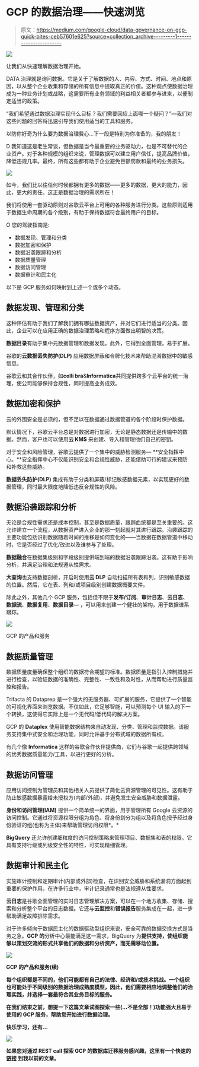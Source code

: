 # GCP 的数据治理——快速浏览

> 原文：<https://medium.com/google-cloud/data-governance-on-gcp-quick-bites-ceb57601e625?source=collection_archive---------1----------------------->

![](img/8603aef42ab6c4b9dcddd4d5df0754a0.png)

让我们从快速理解数据治理开始。

DATA 治理就是询问数据。它是关于了解数据的人、内容、方式、时间、地点和原因，以从整个企业收集和存储的所有信息中提取真正的价值。这种观点使数据治理成为一种业务计划或战略，这需要所有业务领域的利益相关者都参与进来，以便制定适当的政策。

“我们希望通过数据治理实现什么目标？我们需要回应上面哪一个疑问？”—我们对这些问题的回答将迅速引导我们使用适当的工具和服务。

以防你好奇为什么要为数据治理费心…下一段是特别为你准备的，我的朋友！

D 我知道这是老生常谈，但数据是当今最重要的业务驱动力，也是不可替代的企业资产。对于各种规模的组织来说，管理数据可以建立用户信任，提高品牌价值，降低违规几率。最终，所有这些都有助于企业避免巨额罚款和最终的业务损失。

![](img/f741d35315117cb4edb867749f73e475.png)

如今，我们比以往任何时候都拥有更多的数据——更多的数据，更大的能力，因此，更大的责任。这正是数据治理的需求所在！

我们将使用一套驱动原则对谷歌云平台上可用的各种服务进行分类。这些原则适用于数据生命周期的各个级别，有助于保持数据符合最终用户的目标。

O 您的驾驶指南是:

*   数据发现、管理和分类
*   数据加密和保护
*   数据沿袭跟踪和分析
*   数据质量管理
*   数据访问管理
*   数据审计和民主化

以下是 GCP 服务如何映射到上述一个或多个动态。

## **数据发现、管理和分类**

这种评估有助于我们了解我们拥有哪些数据资产，并对它们进行适当的分类。因此，企业可以在应用正确的数据治理策略和程序方面做出明智的决策。

**数据目录**有助于集中元数据管理和数据发现。此外，它得到全面管理，易于扩展。

谷歌的**云数据丢失防护(DLP)** 应用数据屏蔽和令牌化技术来帮助混淆数据中的敏感信息。

谷歌云和其合作伙伴，如**colli bra**&**Informatica**共同提供跨多个云平台的统一治理，使公司能够保持合规性，同时提高业务成效。

## **数据加密和保护**

云的外围安全是必须的，但不足以在数据通过数据管道的各个阶段时保护数据。

默认情况下，谷歌云平台总是对数据进行加密，无论是静态数据还是传输中的数据。然而，客户也可以使用**云 KMS** 来创建、导入和管理他们自己的密钥。

对于安全和风险管理，谷歌云提供了一个集中的威胁检测服务— **安全指挥中心。**安全指挥中心不仅能识别安全和合规性威胁，还能借助可行的建议来预防和补救这些威胁。

**数据丢失防护(DLP)** 集成有助于分类和屏蔽/标记敏感数据元素，以实现更好的数据管理，同时最大限度地降低违反合规性的风险。

## 数据沿袭跟踪和分析

无论是合规性需求还是成本控制，甚至是数据质量，跟踪血统都是至关重要的。这允许建立一个流程，从数据资产进入企业的那一刻起就对其进行跟踪。沿袭跟踪的主要功能包括识别数据随着时间的推移是如何变化的——当数据在数据管道中移动时，它是否经过了优化/改进以及谁参与了处理。

**数据融合**在数据集级别和字段级别提供端到端的数据沿袭跟踪沿袭。这有助于影响分析，并满足治理和法规遵从性需求。

**大查询**也支持数据剖析，开启时使用**云 DLP** 自动扫描所有表和列，识别敏感数据的位置。然后，它在表、列和/或项目级别创建数据概要文件。

除此之外，其他几个 GCP 服务，包括但不限于**发布/订阅**、**审计日志**、**云日志**、**数据流**、**数据复用**、**数据目录—** ，可以用来创建一个健壮的架构，用于数据谱系跟踪。

![](img/8c1c84de67f9888b132d36223af78ecc.png)

GCP 的产品和服务

## 数据质量管理

数据质量度量确保整个组织的数据符合期望的标准。数据质量是指引入控制措施并进行检查，以验证数据的准确性、完整性、一致性和及时性，从而帮助进行质量监控和报告。

Trifacta 的 Dataprep 是一个强大的无服务器、可扩展的服务，它提供了一个智能的可视化界面来浏览数据。不仅如此，它足够智能，可以预测每个 UI 输入的下一个转换，这使得它实际上是一个无代码/低代码的解决方案。

GCP 的 **Dataplex** 使用智能数据结构来自动发现、分类、管理和监控数据。该服务支持集中式安全和治理功能，同时允许基于分布式域的数据所有权。

有几个像 **Informatica** 这样的谷歌合作伙伴提供商，它们与谷歌一起提供跨领域的优秀数据质量能力/工具，以进行更好的分析。

## 数据访问管理

应用访问控制为管理员和其他相关人员提供了简化云资源管理的可见性。这有助于防止敏感数据暴露给未授权方(内部/外部)，并避免发生安全威胁和数据泄露。

**身份和访问管理(IAM)** 提供一个简单统一的界面，用于管理所有 Google 云资源的访问控制。它通过将资源权限分组为角色、将身份划分为组以及将角色授予经过身份验证的组(也称为主体)来帮助管理访问权限*。*

**BigQuery** 还允许创建细粒度的访问控制策略来管理项目、数据集和表的权限。它具有支持行级或列级安全性的特性，可实现精细管理。

## 数据审计和民主化

实施审计控制和定期审计(内部或外部)检查，在识别安全威胁和系统漏洞方面起到重要的保护作用。在许多行业中，审计记录通常也是法规遵从性要求。

**云日志**是谷歌全面管理的实时日志管理解决方案，可以在一个地方收集、存储、搜索和分析整个平台的日志数据。它还与**云监控**和**错误报告**服务集成在一起，进一步帮助满足故障排除需求。

对于许多倾向于数据民主化的数据驱动型组织来说，安全可靠的数据交换方式是当务之急。**GCP 的**分析中心最能满足这一需求，BigQuery 为****提供支持，使组织能够以策划交流的形式共享他们的数据和分析资产，而无需移动位置。****

****![](img/5e384326971464682ac7295b66cc4aea.png)****

****GCP 的产品和服务(续)****

****每个组织都是不同的，他们可能都有自己的法律、经济和/或技术挑战。一个组织也可能处于不同级别的数据治理成熟度模型，因此，他们需要相应地调整他们的治理实践，并选择一套最符合其业务目标的服务。****

****在我们结束之前，想提一下这篇文章试图探索一些(…不是全部！)功能强大且易于使用的 GCP 服务，帮助您开始进行数据治理。****

****快乐学习，还有…****

****![](img/fe1ddb187b4505144a924938df7fe925.png)****

****如果您对通过 REST call 探索 GCP 的数据库迁移服务感兴趣，这里有一个快速的 [**链接**](/google-cloud/cruising-through-database-migration-service-on-google-cloud-the-rest-api-way-8164660a757b) 到我以前的文章。****